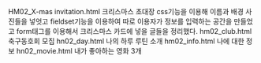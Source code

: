 HM02_X-mas invitation.html 크리스마스 초대장 css기능을 이용해 이름과 배경 사진들을 넣엇고 fieldset기능을 이용하여 따로 이용자가 정보를 입력하는 공간을 만들었고 form태그를 이용해서 크리스마스 카드에 넣을 글들을 정리했다.
hm02_club.html  축구동호회 모집 
hn02_day.html  나의 하루 루틴 소개
hm02_info.html  나에 대한 정보
hn02_movie.html 내가 좋아하는 영화 3개
